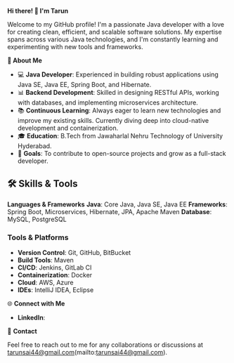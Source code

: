 **Hi there! 👋 I'm Tarun**

Welcome to my GitHub profile! I'm a passionate Java developer with a love for creating clean, efficient, and scalable software solutions. 
My expertise spans across various Java technologies, and I'm constantly learning and experimenting with new tools and frameworks.

**🚀 About Me**

- 💻 **Java Developer**: Experienced in building robust applications using Java SE, Java EE, Spring Boot, and Hibernate.
- 📊 **Backend Development**: Skilled in designing RESTful APIs, working with databases, and implementing microservices architecture.
- 📚 **Continuous Learning**: Always eager to learn new technologies and improve my existing skills. Currently diving deep into cloud-native development and containerization.
- 🎓 **Education**: B.Tech from Jawaharlal Nehru Technology of University Hyderabad.
- 🎯 **Goals**: To contribute to open-source projects and grow as a full-stack developer.

## 🛠️ Skills & Tools

**Languages & Frameworks**
**Java**: Core Java, Java SE, Java EE
**Frameworks**: Spring Boot, Microservices, Hibernate, JPA, Apache Maven
**Database**: MySQL, PostgreSQL

### Tools & Platforms
- **Version Control**: Git, GitHub, BitBucket
- **Build Tools**: Maven
- **CI/CD**: Jenkins, GitLab CI
- **Containerization**: Docker
- **Cloud**: AWS, Azure
- **IDEs**: IntelliJ IDEA, Eclipse

🌐 **Connect with Me**
- **LinkedIn**: 


📧 **Contact**

Feel free to reach out to me for any collaborations or discussions at tarunsai44@gmail.com(mailto:tarunsai44@gmail.com).

